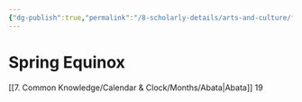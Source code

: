 ```yaml
---
{"dg-publish":true,"permalink":"/8-scholarly-details/arts-and-culture/festivals-and-ceremonies/spring-equinox/","noteIcon":""}
---
```


# Spring Equinox

[[7. Common Knowledge/Calendar & Clock/Months/Abata\|Abata]] 19